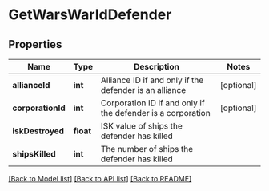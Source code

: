 # GetWarsWarIdDefender

## Properties
Name | Type | Description | Notes
------------ | ------------- | ------------- | -------------
**allianceId** | **int** | Alliance ID if and only if the defender is an alliance | [optional] 
**corporationId** | **int** | Corporation ID if and only if the defender is a corporation | [optional] 
**iskDestroyed** | **float** | ISK value of ships the defender has killed | 
**shipsKilled** | **int** | The number of ships the defender has killed | 

[[Back to Model list]](../README.md#documentation-for-models) [[Back to API list]](../README.md#documentation-for-api-endpoints) [[Back to README]](../README.md)



